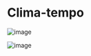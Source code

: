 # Clima-tempo

![image](https://github.com/felipexavier26/Clima-tempo/assets/103685054/613593d3-b422-4b93-a83a-40aafd4ed04b)

![image](https://github.com/felipexavier26/Clima-tempo/assets/103685054/2a1d67aa-15f1-404c-8b7f-c635c9785433)


